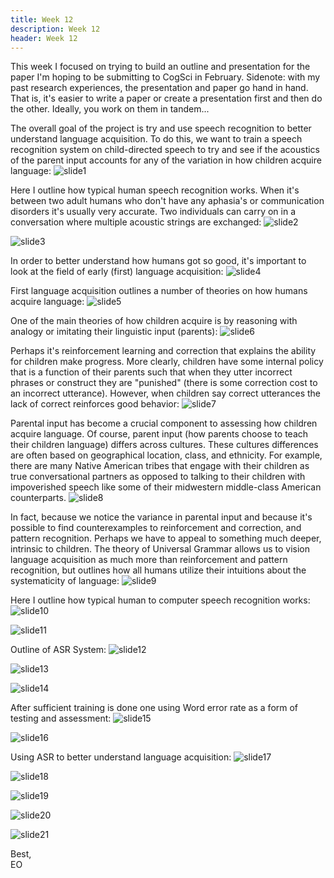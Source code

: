 ```yaml
---
title: Week 12
description: Week 12
header: Week 12
---
```



This week I focused on trying to build an outline and presentation for the paper I'm hoping to be submitting to CogSci in February. Sidenote: with my past research experiences, the presentation and paper go hand in hand. That is, it's easier to write a paper or create a presentation first and then do the other. Ideally, you work on them in tandem...

The overall goal of the project is try and use speech recognition to better understand language acquisition. To do this, we want to train a speech recognition system on child-directed speech to try and see if the acoustics of the parent input accounts for any of the variation in how children acquire language:
![slide1](https://storage.googleapis.com/root-proposal-1246/CREU_DATA/cogsci_paper_outline_2/Slide22.jpg)


Here I outline how typical human speech recognition works. When it's between two adult humans who don't have any aphasia's or communication disorders it's usually very accurate. Two individuals can carry on in a conversation where multiple acoustic strings are exchanged:
![slide2](https://storage.googleapis.com/root-proposal-1246/CREU_DATA/cogsci_paper_outline_2/Slide01.jpg)

![slide3](https://storage.googleapis.com/root-proposal-1246/CREU_DATA/cogsci_paper_outline_2/Slide02.jpg)

In order to better understand how humans got so good, it's important to look at the field of early (first) language acquisition:
![slide4](https://storage.googleapis.com/root-proposal-1246/CREU_DATA/cogsci_paper_outline_2/Slide03.jpg)

First language acquisition outlines a number of theories on how humans acquire language:
![slide5](https://storage.googleapis.com/root-proposal-1246/CREU_DATA/cogsci_paper_outline_2/Slide04.jpg)

One of the main theories of how children acquire is by reasoning with analogy or imitating their linguistic input (parents):
![slide6](https://storage.googleapis.com/root-proposal-1246/CREU_DATA/cogsci_paper_outline_2/Slide05.jpg)

Perhaps it's reinforcement learning and correction that explains the ability for children make progress. More clearly, children have some internal policy that is a function of their parents such that when they utter incorrect phrases or construct they are "punished" (there is some correction cost to an incorrect utterance). However, when children say correct utterances the lack of correct reinforces good behavior:
![slide7](https://storage.googleapis.com/root-proposal-1246/CREU_DATA/cogsci_paper_outline_2/Slide06.jpg)

Parental input has become a crucial component to assessing how children acquire language. Of course, parent input (how parents choose to teach their children language) differs across cultures. These cultures differences are often based on geographical location, class, and ethnicity. For example, there are many Native American tribes that engage with their children as true conversational partners as opposed to talking to their children with impoverished speech like some of their midwestern middle-class American counterparts.
![slide8](https://storage.googleapis.com/root-proposal-1246/CREU_DATA/cogsci_paper_outline_2/Slide07.jpg)

In fact, because we notice the variance in parental input and because it's possible to find counterexamples to reinforcement and correction, and pattern recognition. Perhaps we have to appeal to something much deeper, intrinsic to children. The theory of Universal Grammar allows us to vision language acquisition as much more than reinforcement and pattern recognition, but outlines how all humans utilize their intuitions  about the systematicity of language:
![slide9](https://storage.googleapis.com/root-proposal-1246/CREU_DATA/cogsci_paper_outline_2/Slide08.jpg)

Here I outline how typical human to computer speech recognition works:
![slide10](https://storage.googleapis.com/root-proposal-1246/CREU_DATA/cogsci_paper_outline_2/Slide09.jpg)


![slide11](https://storage.googleapis.com/root-proposal-1246/CREU_DATA/cogsci_paper_outline_2/Slide10.jpg)

Outline of ASR System:
![slide12](https://storage.googleapis.com/root-proposal-1246/CREU_DATA/cogsci_paper_outline_2/Slide13.jpg)


![slide13](https://storage.googleapis.com/root-proposal-1246/CREU_DATA/cogsci_paper_outline_2/Slide14.jpg)


![slide14](https://storage.googleapis.com/root-proposal-1246/CREU_DATA/cogsci_paper_outline_2/Slide15.jpg)

After sufficient training is done one using Word error rate as a form of testing and assessment:
![slide15](https://storage.googleapis.com/root-proposal-1246/CREU_DATA/cogsci_paper_outline_2/Slide16.jpg)


![slide16](https://storage.googleapis.com/root-proposal-1246/CREU_DATA/cogsci_paper_outline_2/Slide17.jpg)

Using ASR to better understand language acquisition:
![slide17](https://storage.googleapis.com/root-proposal-1246/CREU_DATA/cogsci_paper_outline_2/Slide18.jpg)

![slide18](https://storage.googleapis.com/root-proposal-1246/CREU_DATA/cogsci_paper_outline_2/Slide19.jpg)

![slide19](https://storage.googleapis.com/root-proposal-1246/CREU_DATA/cogsci_paper_outline_2/Slide20.jpg)

![slide20](https://storage.googleapis.com/root-proposal-1246/CREU_DATA/cogsci_paper_outline_2/Slide21.jpg)

![slide21](https://storage.googleapis.com/root-proposal-1246/CREU_DATA/cogsci_paper_outline_2/Slide23.jpg)

Best, <br />
EO
